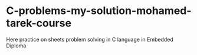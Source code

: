 # C-problems-my-solution-mohamed-tarek-course
Here practice on sheets problem solving in C language in Embedded Diploma 
